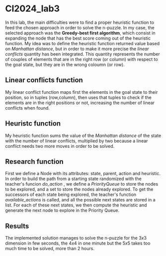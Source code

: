 # CI2024_lab3
In this lab, the main difficulties were to find a proper heuristic function to feed the chosen approach in order to solve the n-puzzle. In my case, the selected approach was the **Greedy-best first algorithm**, which consist in expanding the node that has the best score coming out of the heuristic function. My idea was to define the heuristic function returned value based on *Manhattan distance*, but in order to make it more precise the *linear conflicts* quantity has been integrated. This quantity represents the number of couples of elements that are in the right row (or column) with respect to the goal state, but they are in the wrong coloumn (or row).
## Linear conflicts function
My linear conflict function maps first the elements in the goal state to their position, so in tuples (row,column), then uses that tuples to check if the elements are in the right positions or not, increasing the number of linear conflicts when found.
## Heuristc function
My heuristic function sums the value of the *Manhattan distance* of the state with the number of linear conflicts, multiplied by two because a linear conflict needs two more moves in order to be solved.
## Research function
First we define a Node with its attributes: state, parent, action and heuristic. In order to build the path from a starting state randomized with the teacher's funcion *do_action* , we define a *PriorityQueue* to store the nodes to be explored, and a set to store the nodes already explored. To get the successors of each state being explored, the teacher's function *available_actions* is called, and all the possible next states are stored in a list. For each of these next states, we then compute the heuristic and generate the next node to explore in the Priority Queue.
## Results
The implemented solution manages to solve the n-puzzle for the $3x3$ dimension in few seconds, the $4x4$ in one minute but the $5x5$ takes too much time to be solved, more than 2 hours. 
